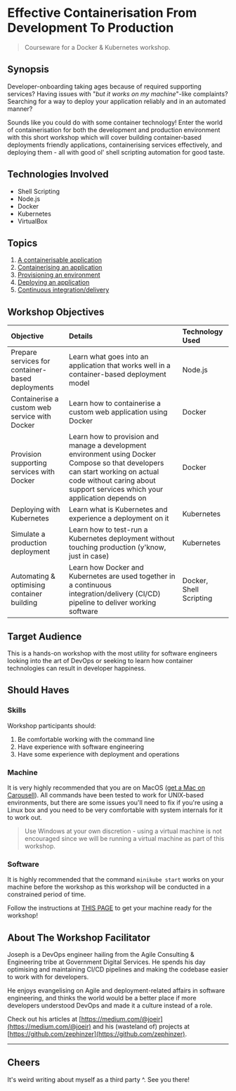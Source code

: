# Effective Containerisation From Development To Production
> Courseware for a Docker & Kubernetes workshop.

## Synopsis
Developer-onboarding taking ages because of required supporting services? Having issues with "*but it works on my machine*"-like complaints? Searching for a way to deploy your application reliably and in an automated manner?

Sounds like you could do with some container technology! Enter the world of containerisation for both the development and production environment with this short workshop which will cover building container-based deployments friendly applications, containerising services effectively, and deploying them - all with good ol' shell scripting automation for good taste.

## Technologies Involved
- Shell Scripting
- Node.js
- Docker
- Kubernetes
- VirtualBox

## Topics
1. [A containerisable application](./01-application/README.md)
2. [Containerising an application](./02-containerising/README.md)
3. [Provisioning an environment](./03-provisioning/README.md)
4. [Deploying an application](./04-deploying/README.md)
5. [Continuous integration/delivery](./05-cicd/README.md)

## Workshop Objectives

| Objective | Details | Technology Used |
| :-------- | :------ | :-------------- |
| Prepare services for container-based deployments | Learn what goes into an application that works well in a container-based deployment model| Node.js |
| Containerise a custom web service with Docker | Learn how to containerise a custom web application using Docker | Docker |
| Provision supporting services with Docker | Learn how to provision and manage a development environment using Docker Compose so that developers can start working on actual code without caring about support services which your application depends on | Docker |
| Deploying with Kubernetes | Learn what is Kubernetes and experience a deployment on it | Kubernetes |
| Simulate a production deployment | Learn how to test-run a Kubernetes deployment without touching production (y'know, just in case) | Kubernetes |
| Automating & optimising container building | Learn how Docker and Kubernetes are used together in a continuous integration/delivery (CI/CD) pipeline to deliver working software | Docker, Shell Scripting |

## Target Audience
This is a hands-on workshop with the most utility for software engineers looking into the art of DevOps or seeking to learn how container technologies can result in developer happiness.

## Should Haves
### Skills
Workshop participants should:
1. Be comfortable working with the command line
2. Have experience with software engineering
3. Have some experience with deployment and operations

### Machine
It is very highly recommended that you are on MacOS ([get a Mac on Carousell](https://sg.carousell.com/search/products/?query=macbook%20pro%202015)). All commands have been tested to work for UNIX-based environments, but there are some issues you'll need to fix if you're using a Linux box and you need to be very comfortable with system internals for it to work out.

> Use Windows at your own discretion - using a virtual machine is not encouraged since we will be running a virtual machine as part of this workshop.

### Software
It is highly recommended that the command `minikube start` works on your machine before the workshop as this workshop will be conducted in a constrained period of time.

Follow the instructions at [THIS PAGE](./00-setup/README.md) to get your machine ready for the workshop!

## About The Workshop Facilitator
Joseph is a DevOps engineer hailing from the Agile Consulting & Engineering tribe at Government Digital Services. He spends his day optimising and maintaining CI/CD pipelines and making the codebase easier to work with for developers.

He enjoys evangelising on Agile and deployment-related affairs in software engineering, and thinks the world would be a better place if more developers understood DevOps and made it a culture instead of a role.

Check out his articles at [https://medium.com/@joeir](https://medium.com/@joeir) and his (wasteland of) projects at [https://github.com/zephinzer](https://github.com/zephinzer).

- - -

## Cheers
It's weird writing about myself as a third party ^. See you there!
